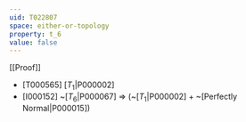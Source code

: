 ```yaml
---
uid: T022807
space: either-or-topology
property: t_6
value: false
---
```

[[Proof]]

* [T000565] [$T_1$|P000002]
* [I000152] ~[$T_6$|P000067] => (~[$T_1$|P000002] + ~[Perfectly Normal|P000015])

